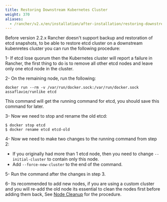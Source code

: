 ```yaml
---
title: Restoring Downstream Kubernetes Cluster
weight: 370
aliases:
  - /rancher/v2.x/en/installation/after-installation/restoring-downstream-cluster/
---
```


Before version 2.2.x Rancher doesn't support backup and restoration of etcd snapshots, to be able to restore etcd cluster on a downstream kubenretes cluster you can run the following procedure:

1- If etcd lose quorum then the Kubernetes cluster will report a failure in Rancher, the first thing to do is to remove all other etcd nodes and leave only one etcd node in the cluster.

2- On the remaining node, run the following:

```
docker run --rm -v /var/run/docker.sock:/var/run/docker.sock assaflavie/runlike etcd
```

This command will get the running command for etcd, you should save this command for later.

3- Now we need to stop and rename the old etcd:

```
$ docker stop etcd
$ docker rename etcd etcd-old
```

4- Now we need to make two changes to the running command from step 2:

- If you originally had more than 1 etcd node, then you need to change `--initial-cluster` to contain only this node.
- Add `--force-new-cluster` to the end of the command.

5- Run the command after the changes in step 3.

6- Its recommended to add new nodes, if you are using a custom cluster and you will re-add the old node its essential to clean the nodes first before adding them back, See [Node Cleanup](https://rancher.com/docs/rancher/v2.x/en/faq/cleaning-cluster-nodes/) for the procedure.
